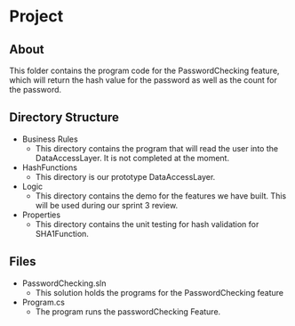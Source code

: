 # Project
## About
This folder contains the program code for the PasswordChecking feature, which will return the hash value for the password as well as the count for the password. 
## Directory Structure
* Business Rules
  * This directory contains the program that will read the user into the DataAccessLayer. It is not completed at the moment.
* HashFunctions
  * This directory is our prototype DataAccessLayer.
* Logic
  * This directory contains the demo for the features we have built. This will be used during our sprint 3 review.
* Properties
  * This directory contains the unit testing for hash validation for SHA1Function.
## Files
* PasswordChecking.sln
  * This solution holds the programs for the PasswordChecking feature
* Program.cs
  * The program runs the passwordChecking Feature.
